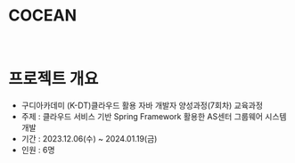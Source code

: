 # COCEAN

<br/>

# 프로젝트 개요
- 구디아카데미 (K-DT)클라우드 활용 자바 개발자 양성과정(7회차) 교육과정
- 주제 : 클라우드 서비스 기반 Spring Framework 활용한 AS센터 그룹웨어 시스템 개발
- 기간 : 2023.12.06(수) ~ 2024.01.19(금)
- 인원 : 6명